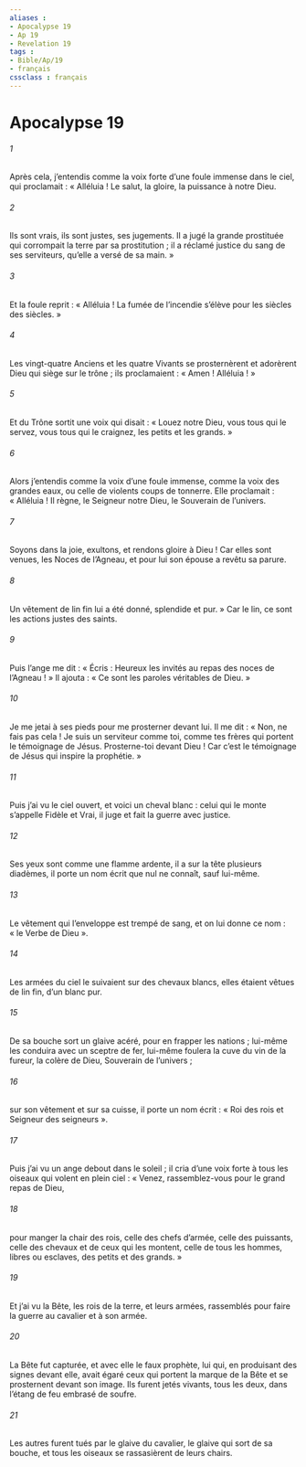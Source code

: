 ```yaml
---
aliases : 
- Apocalypse 19
- Ap 19
- Revelation 19
tags : 
- Bible/Ap/19
- français
cssclass : français
---
```


# Apocalypse 19

###### 1
Après cela, j’entendis comme la voix forte d’une foule immense dans le ciel, qui proclamait :
« Alléluia !
Le salut, la gloire,
la puissance à notre Dieu.
###### 2
Ils sont vrais, ils sont justes,
ses jugements.
Il a jugé la grande prostituée
qui corrompait la terre par sa prostitution ;
il a réclamé justice du sang de ses serviteurs,
qu’elle a versé de sa main. »
###### 3
Et la foule reprit :
« Alléluia !
La fumée de l’incendie s’élève pour les siècles des siècles. »
###### 4
Les vingt-quatre Anciens et les quatre Vivants se prosternèrent et adorèrent Dieu qui siège sur le trône ; ils proclamaient :
« Amen ! Alléluia ! »
###### 5
Et du Trône sortit une voix qui disait :
« Louez notre Dieu,
vous tous qui le servez,
vous tous qui le craignez,
les petits et les grands. »
###### 6
Alors j’entendis comme la voix d’une foule immense, comme la voix des grandes eaux, ou celle de violents coups de tonnerre. Elle proclamait :
« Alléluia !
Il règne, le Seigneur notre Dieu,
le Souverain de l’univers.
###### 7
Soyons dans la joie, exultons,
et rendons gloire à Dieu !
Car elles sont venues,
les Noces de l’Agneau,
et pour lui son épouse
a revêtu sa parure.
###### 8
Un vêtement de lin fin lui a été donné,
splendide et pur. »
Car le lin, ce sont les actions justes des saints.
###### 9
Puis l’ange me dit : « Écris : Heureux les invités au repas des noces de l’Agneau ! » Il ajouta : « Ce sont les paroles véritables de Dieu. »
###### 10
Je me jetai à ses pieds pour me prosterner devant lui. Il me dit : « Non, ne fais pas cela ! Je suis un serviteur comme toi, comme tes frères qui portent le témoignage de Jésus. Prosterne-toi devant Dieu ! Car c’est le témoignage de Jésus qui inspire la prophétie. »
###### 11
Puis j’ai vu le ciel ouvert, et voici un cheval blanc : celui qui le monte s’appelle Fidèle et Vrai, il juge et fait la guerre avec justice.
###### 12
Ses yeux sont comme une flamme ardente, il a sur la tête plusieurs diadèmes, il porte un nom écrit que nul ne connaît, sauf lui-même.
###### 13
Le vêtement qui l’enveloppe est trempé de sang, et on lui donne ce nom : « le Verbe de Dieu ».
###### 14
Les armées du ciel le suivaient sur des chevaux blancs, elles étaient vêtues de lin fin, d’un blanc pur.
###### 15
De sa bouche sort un glaive acéré, pour en frapper les nations ; lui-même les conduira avec un sceptre de fer, lui-même foulera la cuve du vin de la fureur, la colère de Dieu, Souverain de l’univers ;
###### 16
sur son vêtement et sur sa cuisse, il porte un nom écrit : « Roi des rois et Seigneur des seigneurs ».
###### 17
Puis j’ai vu un ange debout dans le soleil ; il cria d’une voix forte à tous les oiseaux qui volent en plein ciel : « Venez, rassemblez-vous pour le grand repas de Dieu,
###### 18
pour manger la chair des rois, celle des chefs d’armée, celle des puissants, celle des chevaux et de ceux qui les montent, celle de tous les hommes, libres ou esclaves, des petits et des grands. »
###### 19
Et j’ai vu la Bête, les rois de la terre, et leurs armées, rassemblés pour faire la guerre au cavalier et à son armée.
###### 20
La Bête fut capturée, et avec elle le faux prophète, lui qui, en produisant des signes devant elle, avait égaré ceux qui portent la marque de la Bête et se prosternent devant son image. Ils furent jetés vivants, tous les deux, dans l’étang de feu embrasé de soufre.
###### 21
Les autres furent tués par le glaive du cavalier, le glaive qui sort de sa bouche, et tous les oiseaux se rassasièrent de leurs chairs.
